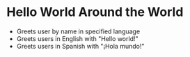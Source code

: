 # Hello World Around the World

* Greets user by name in specified language
* Greets users in English with "Hello world!"
* Greets users in Spanish with "¡Hola mundo!"
